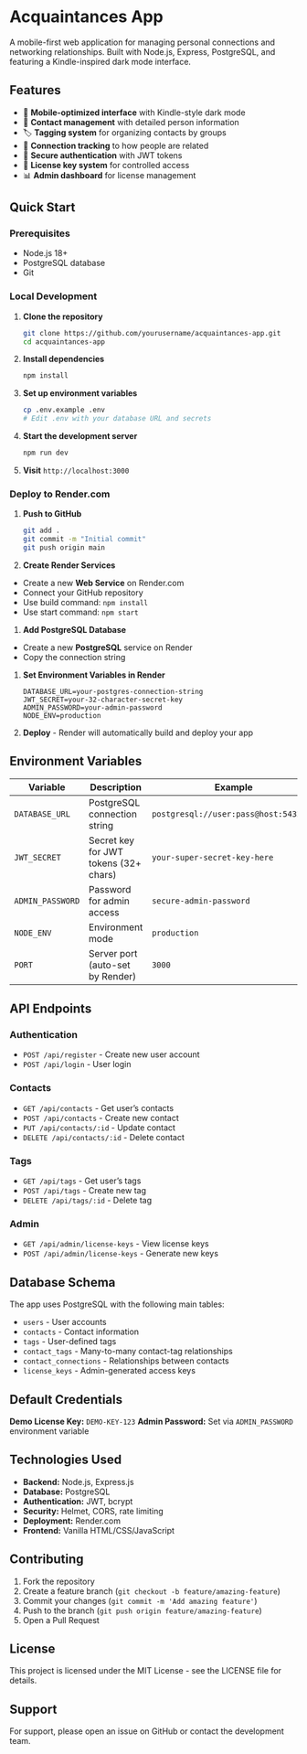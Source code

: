 # Acquaintances App

A mobile-first web application for managing personal connections and networking relationships. Built with Node.js, Express, PostgreSQL, and featuring a Kindle-inspired dark mode interface.

## Features

- 📱 **Mobile-optimized interface** with Kindle-style dark mode
- 👤 **Contact management** with detailed person information
- 🏷️ **Tagging system** for organizing contacts by groups
- 🔗 **Connection tracking** to how people are related
- 🔐 **Secure authentication** with JWT tokens
- 🎫 **License key system** for controlled access
- 📊 **Admin dashboard** for license management

## Quick Start

### Prerequisites

- Node.js 18+
- PostgreSQL database
- Git

### Local Development

1. **Clone the repository**
   
   ```bash
   git clone https://github.com/yourusername/acquaintances-app.git
   cd acquaintances-app
   ```
1. **Install dependencies**
   
   ```bash
   npm install
   ```
1. **Set up environment variables**
   
   ```bash
   cp .env.example .env
   # Edit .env with your database URL and secrets
   ```
1. **Start the development server**
   
   ```bash
   npm run dev
   ```
1. **Visit** `http://localhost:3000`

### Deploy to Render.com

1. **Push to GitHub**
   
   ```bash
   git add .
   git commit -m "Initial commit"
   git push origin main
   ```
1. **Create Render Services**
- Create a new **Web Service** on Render.com
- Connect your GitHub repository
- Use build command: `npm install`
- Use start command: `npm start`
1. **Add PostgreSQL Database**
- Create a new **PostgreSQL** service on Render
- Copy the connection string
1. **Set Environment Variables in Render**
   
   ```
   DATABASE_URL=your-postgres-connection-string
   JWT_SECRET=your-32-character-secret-key
   ADMIN_PASSWORD=your-admin-password
   NODE_ENV=production
   ```
1. **Deploy** - Render will automatically build and deploy your app

## Environment Variables

|Variable        |Description                          |Example                              |
|----------------|-------------------------------------|-------------------------------------|
|`DATABASE_URL`  |PostgreSQL connection string         |`postgresql://user:pass@host:5432/db`|
|`JWT_SECRET`    |Secret key for JWT tokens (32+ chars)|`your-super-secret-key-here`         |
|`ADMIN_PASSWORD`|Password for admin access            |`secure-admin-password`              |
|`NODE_ENV`      |Environment mode                     |`production`                         |
|`PORT`          |Server port (auto-set by Render)     |`3000`                               |

## API Endpoints

### Authentication

- `POST /api/register` - Create new user account
- `POST /api/login` - User login

### Contacts

- `GET /api/contacts` - Get user’s contacts
- `POST /api/contacts` - Create new contact
- `PUT /api/contacts/:id` - Update contact
- `DELETE /api/contacts/:id` - Delete contact

### Tags

- `GET /api/tags` - Get user’s tags
- `POST /api/tags` - Create new tag
- `DELETE /api/tags/:id` - Delete tag

### Admin

- `GET /api/admin/license-keys` - View license keys
- `POST /api/admin/license-keys` - Generate new keys

## Database Schema

The app uses PostgreSQL with the following main tables:

- `users` - User accounts
- `contacts` - Contact information
- `tags` - User-defined tags
- `contact_tags` - Many-to-many contact-tag relationships
- `contact_connections` - Relationships between contacts
- `license_keys` - Admin-generated access keys

## Default Credentials

**Demo License Key:** `DEMO-KEY-123`
**Admin Password:** Set via `ADMIN_PASSWORD` environment variable

## Technologies Used

- **Backend:** Node.js, Express.js
- **Database:** PostgreSQL
- **Authentication:** JWT, bcrypt
- **Security:** Helmet, CORS, rate limiting
- **Deployment:** Render.com
- **Frontend:** Vanilla HTML/CSS/JavaScript

## Contributing

1. Fork the repository
1. Create a feature branch (`git checkout -b feature/amazing-feature`)
1. Commit your changes (`git commit -m 'Add amazing feature'`)
1. Push to the branch (`git push origin feature/amazing-feature`)
1. Open a Pull Request

## License

This project is licensed under the MIT License - see the LICENSE file for details.

## Support

For support, please open an issue on GitHub or contact the development team.
